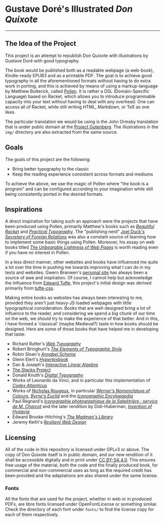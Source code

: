 # Gustave Doré's Illustrated _Don Quixote_
--------------------------------------------

## The Idea of the Project
This project is an attempt to republish Don Quixote with illustrations by Gustave Doré with good typography.

The book would be published both as a readable webpage (a web-book), Kindle-ready EPUB3 and as a printable PDF.  The goal is to achieve good typography in all the aforementioned formats without having to do extra work in porting, and this is achieved by means of using a markup-language by Matthew Butterick, called [Pollen](https://docs.racket-lang.org/pollen/). It is rather a DSL (Domain-Specific Language) based on Racket, which allows you to introduce programmable capacity into your text without having to deal with any overhead. One can access all of Racket, while still writing HTML, Markdown, or TeX as one likes.

The particular translation we would be using is the John Ormsby translation that is under public domain at the [Project Gutenberg](https://www.gutenberg.org/ebooks/996). The illustrations in the `img/` directory are also extracted from the same source.

## Goals
The goals of this project are the following:

- Bring better typography to the classic
- Keep the reading experience consistent across formats and mediums

To achieve the above, we use the magic of Pollen where "the book is a program" and can be configured according to your imagination while still being consistently ported in the desired formats.

## Inspirations

A direct inspiration for taking such an approach were the projects that have been produced using Pollen, primarily Matthew's books such as [_Beautiful Racket_](https://beautifulracket.com/) and [_Practical Typography_](https://practicaltypography.com/). The "publishing nerd" [Joel Duck's](https://joeldueck.com/) [_Secretary of Foreign Relations_](https://thelocalyarn.com/excursus/secretary/) was also a constant source of learning how to implement some basic things using Pollen. Moreover, his essay on web books titled [_The Unbearable Lightness of Web Pages_](https://thelocalyarn.com/excursus/secretary/posts/web-books.html) is worth reading even if you have no interest in Pollen.

In a less direct manner, other websites and books have influenced me quite a lot over the time in pushing me towards improving what I can do in my texts and websites. Gwern Branwen's [personal site](https://gwern.net/) has always been a source of awe and inspiration. Of course, I cannot help but acknowledge the influence from [Edward Tufte](https://www.edwardtufte.com/), this project's initial design was derived primarily from [tufte-css](https://github.com/edwardtufte/tufte-css).

Making entire books as websites has always been interesting to me, provided they aren't just heavy-JS loaded webpages with little typographical consideration. Books that are well-designed bring a lot of influence to the reader, and considering we spend a big chunk of our time on the web, we should try to make the experience of that better. And in this, I have formed a 'classical' (maybe Medieval?) taste in how books should be designed. Here are some of those books that have helped me in developing that taste:

- Richard Rutter's [_Web Typography_](https://book.webtypography.net/)
- Robert Bringhurt's [_The Elements of Typographic Style_](https://typographica.org/typography-books/the-elements-of-typographic-style-4th-edition/)
- Robin Sloan's [_Annabel Scheme_](https://www.robinsloan.com/books/annabel-scheme-serial/read/)
- Glenn Elert's [_Hypertexbook_](https://hypertextbook.com/)
- Dan & Joseph's [_Interactive Linear Algebra_](https://textbooks.math.gatech.edu/ila/)
- [The Stacks Project](https://stacks.math.columbia.edu/)
- Donald Knuth's [_Digital Typography_](https://www-cs-faculty.stanford.edu/~knuth/dt.html)
- Works of Leonardo da Vinci, and in particular this implementation of [_Codex Atlanticus_](https://codex-atlanticus.ambrosiana.it/#/)
- Works of [Nicholas Rougeux](https://www.c82.net/), in particular [_Werner's Nomenclature of Colours_](https://www.c82.net/work?id=371), [_Byrne's Euclid_](https://www.c82.net/work?id=372) and the [_Iconographic Encylopaedia_](https://www.c82.net/work?id=388)
- Paul Regnard's [_Iconographie photographique de la Salpêtrière : service de M. Charcot_](https://archive.org/details/b21912865_0001/) and the later rendition by Didi-Huberman, [_Invention of Hysteria_](https://mitpress.mit.edu/9780262541800/invention-of-hysteria/)
- Edward Brooke-Hitching's [_The Madman's Library_](https://www.goodreads.com/book/show/55278284-the-madman-s-library)
- Jeremy Keith's [_Resilient Web Design_](https://resilientwebdesign.com/)

## Licensing

All of the code in this repository is licensed under GPLv3 or above. The copy of Don Quixote itself is in public domain, and our new rendition of it shall be accessible digitally and in print under [CC BY-SA 4.0](https://creativecommons.org/licenses/by-sa/4.0/). This ensures free usage of the material, both the code and the finally produced book, for commercial and non-commercial uses as long as the required credit has been provided and the adaptations are also shared under the same license.

### Fonts

All the fonts that are used for the project, whether in web or in produced PDFs, are libre fonts licensed under OpenFontLicense or something similar. Check the directory of each font under `fonts/` to find the license copy for each of them respectively.
